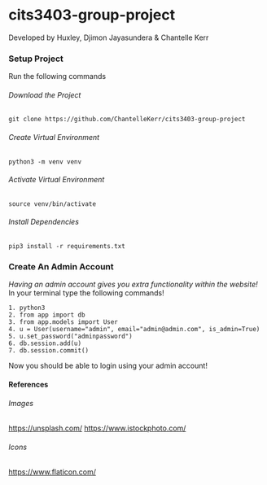 # cits3403-group-project
Developed by Huxley, Djimon Jayasundera & Chantelle Kerr
### Setup Project

Run the following commands
###### Download the Project
```
git clone https://github.com/ChantelleKerr/cits3403-group-project
```
###### Create Virtual Environment
```
python3 -m venv venv
```
###### Activate Virtual Environment
```
source venv/bin/activate
```
###### Install Dependencies
```
pip3 install -r requirements.txt
```

### Create An Admin Account
*Having an admin account gives you extra functionality within the website!*
In your terminal type the following commands!
```
1. python3
2. from app import db
3. from app.models import User
4. u = User(username="admin", email="admin@admin.com", is_admin=True)
5. u.set_password("adminpassword")
6. db.session.add(u)
7. db.session.commit()
```

Now you should be able to login using your admin account!


#### References
###### Images
https://unsplash.com/
https://www.istockphoto.com/
###### Icons
https://www.flaticon.com/

